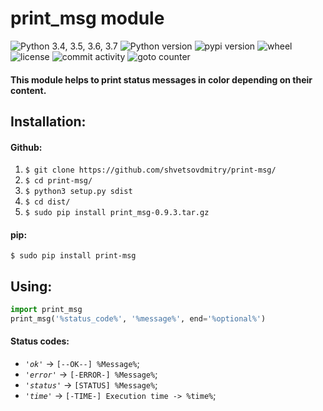 # print_msg module 

![Python 3.4, 3.5, 3.6, 3.7](https://img.shields.io/badge/python-3.4%20%7C%203.5%20%7C%203.6%20%7C%203.7-blue.svg)
![Python version](https://img.shields.io/pypi/pyversions/print-msg.svg)
![pypi version](https://img.shields.io/pypi/v/print-msg.svg)
![wheel](https://img.shields.io/pypi/wheel/print-msg.svg)
![license](https://img.shields.io/github/license/shvetsovdmitry/print-msg.svg) 
![commit activity](https://img.shields.io/github/commit-activity/m/shvetsovdmitry/print-msg.svg)
![goto counter](https://img.shields.io/github/search/shvetsovdmitry/print-msg/goto.svg)

#### This module helps to print status messages in color depending on their content.

## Installation:
#### Github:
1. `$ git clone https://github.com/shvetsovdmitry/print-msg/`
2. `$ cd print-msg/`
3. `$ python3 setup.py sdist`
4. `$ cd dist/`
5. `$ sudo pip install print_msg-0.9.3.tar.gz`
#### pip:
`$ sudo pip install print-msg`

## Using:
```python
import print_msg
print_msg('%status_code%', '%message%', end='%optional%')
```

#### Status codes:
* *`'ok'`* -> `[--OK--] %Message%`;
* *`'error'`* -> `[-ERROR-] %Message%`;
* *`'status'`* -> `[STATUS] %Message%`;
* *`'time'`* -> `[-TIME-] Execution time -> %time%`;
